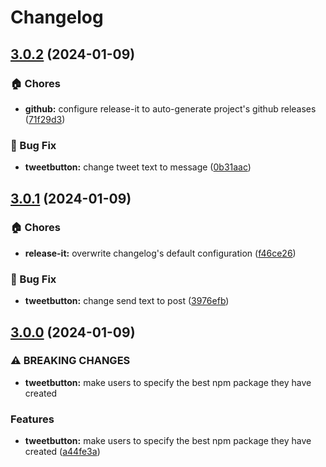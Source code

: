 # Changelog

## [3.0.2](https://github.com/codesweetly/thank-you-tweet-button-002/compare/v3.0.1...v3.0.2) (2024-01-09)


### 🏠 Chores

* **github:** configure release-it to auto-generate project's github releases ([71f29d3](https://github.com/codesweetly/thank-you-tweet-button-002/commit/71f29d3572c9fbdd1744d37c8d521eb6de6550b6))


### 🐛 Bug Fix

* **tweetbutton:** change tweet text to message ([0b31aac](https://github.com/codesweetly/thank-you-tweet-button-002/commit/0b31aac9fbfe9a9f01f0db9013f21259a1f6f2a5))

## [3.0.1](https://github.com/codesweetly/thank-you-tweet-button-002/compare/v3.0.0...v3.0.1) (2024-01-09)


### 🏠 Chores

* **release-it:** overwrite changelog's default configuration ([f46ce26](https://github.com/codesweetly/thank-you-tweet-button-002/commit/f46ce265195805e4230af9e6998e2602b76c7a9a))


### 🐛 Bug Fix

* **tweetbutton:** change send text to post ([3976efb](https://github.com/codesweetly/thank-you-tweet-button-002/commit/3976efbc86255ffcab52d2c0e2832228109c529b))

## [3.0.0](https://github.com/codesweetly/thank-you-tweet-button-002/compare/v2.0.3...v3.0.0) (2024-01-09)


### ⚠ BREAKING CHANGES

* **tweetbutton:** make users to specify the best npm package they have created

### Features

* **tweetbutton:** make users to specify the best npm package they have created ([a44fe3a](https://github.com/codesweetly/thank-you-tweet-button-002/commit/a44fe3a006b4283b17a06f619e063c0cf5ee704d))
